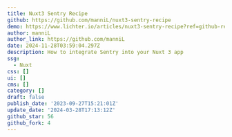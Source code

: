 ```yaml
---
title: Nuxt3 Sentry Recipe
github: https://github.com/manniL/nuxt3-sentry-recipe
demo: https://www.lichter.io/articles/nuxt3-sentry-recipe?ref=github-repo
author: manniL
author_link: https://github.com/manniL
date: 2024-11-28T03:59:04.297Z
description: How to integrate Sentry into your Nuxt 3 app
ssg:
  - Nuxt
css: []
ui: []
cms: []
category: []
draft: false
publish_date: '2023-09-27T15:21:01Z'
update_date: '2024-03-28T17:13:12Z'
github_star: 56
github_fork: 4
---
```

